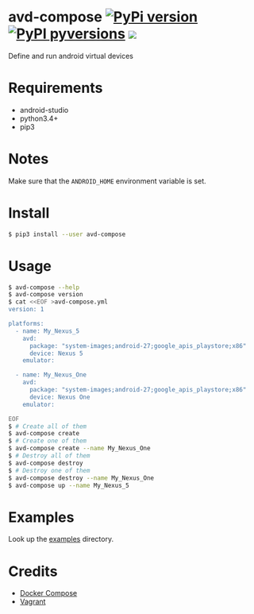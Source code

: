 # avd-compose [![PyPi version](https://img.shields.io/pypi/v/avd-compose.svg)](https://pypi.python.org/pypi/avd-compose/) [![PyPI pyversions](https://img.shields.io/pypi/pyversions/avd-compose.svg)](https://pypi.python.org/pypi/avd-compose/) [![](https://img.shields.io/github/license/f9n/avd-compose.svg)](https://github.com/f9n/avd-compose/blob/master/LICENSE)

Define and run android virtual devices

# Requirements

- android-studio
- python3.4+
- pip3

# Notes

Make sure that the `ANDROID_HOME` environment variable is set.

# Install

```bash
$ pip3 install --user avd-compose
```

# Usage

```bash
$ avd-compose --help
$ avd-compose version
$ cat <<EOF >avd-compose.yml
version: 1

platforms:
  - name: My_Nexus_5
    avd:
      package: "system-images;android-27;google_apis_playstore;x86"
      device: Nexus 5
    emulator:

  - name: My_Nexus_One
    avd:
      package: "system-images;android-27;google_apis_playstore;x86"
      device: Nexus One
    emulator:

EOF
$ # Create all of them
$ avd-compose create
$ # Create one of them
$ avd-compose create --name My_Nexus_One
$ # Destroy all of them
$ avd-compose destroy
$ # Destroy one of them
$ avd-compose destroy --name My_Nexus_One
$ avd-compose up --name My_Nexus_5
```

# Examples

Look up the [examples](https://github.com/f9n/avd-compose/tree/master/examples) directory.

# Credits

- [Docker Compose](https://github.com/docker/compose)
- [Vagrant](https://github.com/hashicorp/vagrant)
